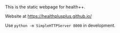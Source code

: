 This is the static webpage for health++.

Website at https://healthplusplus.github.io/

Use `python -m SimpleHTTPServer 8000` in development.